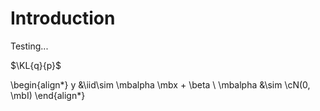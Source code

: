 
# Introduction

Testing...

$\KL{q}{p}$

\begin{align*}
y &\iid\sim \mbalpha \mbx + \beta \\
\mbalpha &\sim \cN(0, \mbI)
\end{align*}